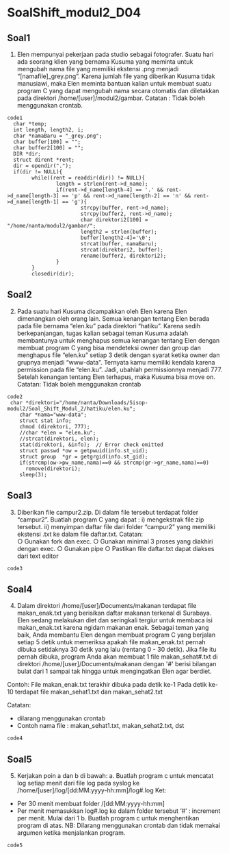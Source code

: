 # SoalShift_modul2_D04
## Soal1
1.	Elen mempunyai pekerjaan pada studio sebagai fotografer. Suatu hari ada seorang klien yang bernama Kusuma yang meminta untuk mengubah nama file yang memiliki ekstensi .png menjadi “[namafile]_grey.png”. Karena jumlah file yang diberikan Kusuma tidak manusiawi, maka Elen meminta bantuan kalian untuk membuat suatu program C yang dapat mengubah nama secara otomatis dan diletakkan pada direktori /home/[user]/modul2/gambar.
Catatan : Tidak boleh menggunakan crontab.
```
code1
  char *temp;
  int length, length2, i;
  char *namaBaru = "_grey.png";
  char buffer[100] = "";
  char buffer2[100] = "";
  DIR *dir;
  struct dirent *rent;
  dir = opendir(".");
  if(dir != NULL){
        while((rent = readdir(dir)) != NULL){
                length = strlen(rent->d_name);
                if(rent->d_name[length-4] == '.' && rent->d_name[length-3] == 'p' && rent->d_name[length-2] == 'n' && rent->d_name[length-1] == 'g'){
                        strcpy(buffer, rent->d_name);
                        strcpy(buffer2, rent->d_name);
                        char direktori2[100] = "/home/nanta/modul2/gambar/";
                        length2 = strlen(buffer);
                        buffer[length2-4]='\0';
                        strcat(buffer, namaBaru);
                        strcat(direktori2, buffer);
                        rename(buffer2, direktori2);
                }
        }
        closedir(dir);
```

## Soal2
2.	Pada suatu hari Kusuma dicampakkan oleh Elen karena Elen dimenangkan oleh orang lain. Semua kenangan tentang Elen berada pada file bernama “elen.ku” pada direktori “hatiku”. Karena sedih berkepanjangan, tugas kalian sebagai teman Kusuma adalah membantunya untuk menghapus semua kenangan tentang Elen dengan membuat program C yang bisa mendeteksi owner dan group dan menghapus file “elen.ku” setiap 3 detik dengan syarat ketika owner dan grupnya menjadi “www-data”. Ternyata kamu memiliki kendala karena permission pada file “elen.ku”. Jadi, ubahlah permissionnya menjadi 777. Setelah kenangan tentang Elen terhapus, maka Kusuma bisa move on.
Catatan: Tidak boleh menggunakan crontab
```
code2
 char *direktori="/home/nanta/Downloads/Sisop-modul2/Soal_Shift_Modul_2/hatiku/elen.ku";
    char *nama="www-data";
    struct stat info;
    chmod (direktori, 777);
    //char *elen = "elen.ku";
    //strcat(direktori, elen);
    stat(direktori, &info);  // Error check omitted
    struct passwd *ow = getpwuid(info.st_uid);
    struct group  *gr = getgrgid(info.st_gid);
    if(strcmp(ow->pw_name,nama)==0 && strcmp(gr->gr_name,nama)==0)
      remove(direktori);
    sleep(3);
```

## Soal3
3.	Diberikan file campur2.zip. Di dalam file tersebut terdapat folder “campur2”. 
Buatlah program C yang dapat :
i)  mengekstrak file zip tersebut.
ii) menyimpan daftar file dari folder “campur2” yang memiliki ekstensi .txt ke dalam file daftar.txt. 
Catatan:  
○	Gunakan fork dan exec.
○	Gunakan minimal 3 proses yang diakhiri dengan exec.
○	Gunakan pipe
○	Pastikan file daftar.txt dapat diakses dari text editor
```
code3

```

## Soal4
4.	Dalam direktori /home/[user]/Documents/makanan terdapat file makan_enak.txt yang berisikan daftar makanan terkenal di Surabaya. Elen sedang melakukan diet dan seringkali tergiur untuk membaca isi makan_enak.txt karena ngidam makanan enak. Sebagai teman yang baik, Anda membantu Elen dengan membuat program C yang berjalan setiap 5 detik untuk memeriksa apakah file makan_enak.txt pernah dibuka setidaknya 30 detik yang lalu (rentang 0 - 30 detik).
Jika file itu pernah dibuka, program Anda akan membuat 1 file makan_sehat#.txt di direktori /home/[user]/Documents/makanan dengan '#' berisi bilangan bulat dari 1 sampai tak hingga untuk mengingatkan Elen agar berdiet.

Contoh:
File makan_enak.txt terakhir dibuka pada detik ke-1
Pada detik ke-10 terdapat file makan_sehat1.txt dan makan_sehat2.txt

Catatan: 
-	dilarang menggunakan crontab
-	Contoh nama file : makan_sehat1.txt, makan_sehat2.txt, dst
```
code4
```

## Soal5
5.	Kerjakan poin a dan b di bawah:
a.	Buatlah program c untuk mencatat log setiap menit dari file log pada syslog ke /home/[user]/log/[dd:MM:yyyy-hh:mm]/log#.log
Ket:
-	Per 30 menit membuat folder /[dd:MM:yyyy-hh:mm]
-	Per menit memasukkan log#.log ke dalam folder tersebut
‘#’ : increment per menit. Mulai dari 1
b.	Buatlah program c untuk menghentikan program di atas.
NB: Dilarang menggunakan crontab dan tidak memakai argumen ketika menjalankan program.
```
code5
```
